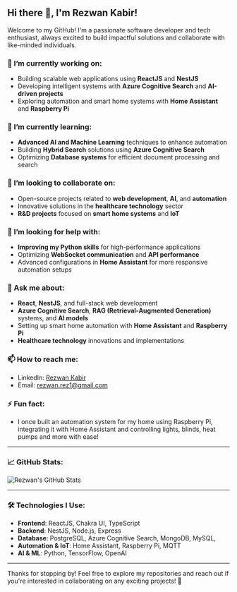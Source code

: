 ## Hi there 👋, I'm Rezwan Kabir!

Welcome to my GitHub! I'm a passionate software developer and tech enthusiast, always excited to build impactful solutions and collaborate with like-minded individuals.

### 🔭 I’m currently working on:
- Building scalable web applications using **ReactJS** and **NestJS**
- Developing intelligent systems with **Azure Cognitive Search** and **AI-driven projects**
- Exploring automation and smart home systems with **Home Assistant** and **Raspberry Pi**

### 🌱 I’m currently learning:
- **Advanced AI and Machine Learning** techniques to enhance automation
- Building **Hybrid Search** solutions using **Azure Cognitive Search**
- Optimizing **Database systems** for efficient document processing and search

### 👯 I’m looking to collaborate on:
- Open-source projects related to **web development**, **AI**, and **automation**
- Innovative solutions in the **healthcare technology** sector
- **R&D projects** focused on **smart home systems** and **IoT**

### 🤔 I’m looking for help with:
- **Improving my Python skills** for high-performance applications
- Optimizing **WebSocket communication** and **API performance**
- Advanced configurations in **Home Assistant** for more responsive automation setups

### 💬 Ask me about:
- **React**, **NestJS**, and full-stack web development
- **Azure Cognitive Search**, **RAG (Retrieval-Augmented Generation)** systems, and **AI models**
- Setting up smart home automation with **Home Assistant** and **Raspberry Pi**
- **Healthcare technology** innovations and implementations

### 📫 How to reach me:
- LinkedIn: [Rezwan Kabir](https://www.linkedin.com/in/rez1kabir/)
- Email: [rezwan.rez1@gmail.com](mailto:rezwan.rez1@gmail.com)


### ⚡ Fun fact:
- I once built an automation system for my home using Raspberry Pi, integrating it with Home Assistant and controlling lights, blinds, heat pumps and more with ease!

---

### 📈 GitHub Stats:

![Rezwan's GitHub Stats](https://github-readme-stats.vercel.app/api?username=rezwan&show_icons=true&hide_title=true&count_private=true&hide=prs&theme=radical)

---

### 🛠 Technologies I Use:
- **Frontend**: ReactJS, Chakra UI, TypeScript
- **Backend**: NestJS, Node.js, Express
- **Database**: PostgreSQL, Azure Cognitive Search, MongoDB, MySQL, 
- **Automation & IoT**: Home Assistant, Raspberry Pi, MQTT
- **AI & ML**: Python, TensorFlow, OpenAI

---

Thanks for stopping by! Feel free to explore my repositories and reach out if you're interested in collaborating on any exciting projects! 🚀
